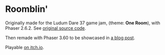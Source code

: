 # Roomblin'

Originally made for the Ludum Dare 37 game jam, (theme: **One Room**), with Phaser 2.6.2. See [original source code](https://github.com/raaaahman/roomblin/tags).

Then remade with Phaser 3.60 to be showcased in [a blog post](https://devindetails.com/fr/phaser-3-60-est-il-le-moteur-de-jeu-ultime-pour-les-developpeurs-web-partie-1-3/).

Playable [on itch.io](https://raaaahman.itch.io/roomblin).
